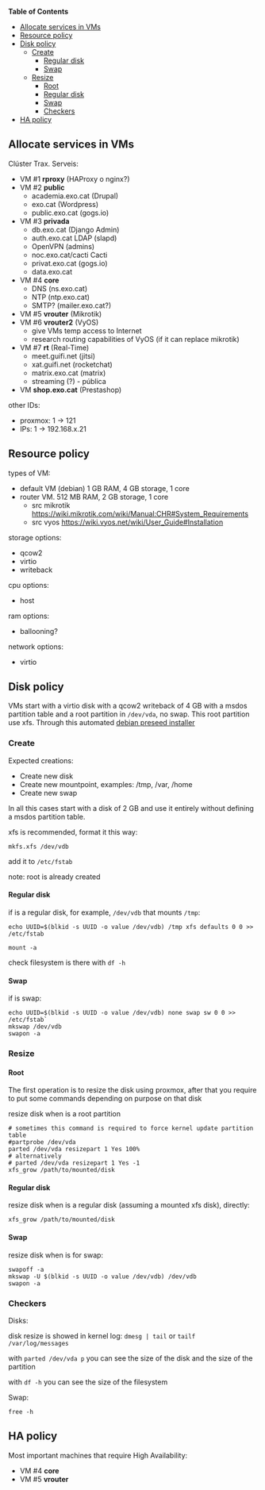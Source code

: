 <!-- START doctoc generated TOC please keep comment here to allow auto update -->
<!-- DON'T EDIT THIS SECTION, INSTEAD RE-RUN doctoc TO UPDATE -->
**Table of Contents**

- [Allocate services in VMs](#allocate-services-in-vms)
- [Resource policy](#resource-policy)
- [Disk policy](#disk-policy)
  - [Create](#create)
    - [Regular disk](#regular-disk)
    - [Swap](#swap)
  - [Resize](#resize)
    - [Root](#root)
    - [Regular disk](#regular-disk-1)
    - [Swap](#swap-1)
    - [Checkers](#checkers)
- [HA policy](#ha-policy)

<!-- END doctoc generated TOC please keep comment here to allow auto update -->

## Allocate services in VMs

Clúster Trax. Serveis:
- VM #1 **rproxy** (HAProxy o nginx?)
- VM #2 **public**
    - academia.exo.cat (Drupal)
    - exo.cat (Wordpress)
    - public.exo.cat (gogs.io)
- VM #3 **privada**
    - db.exo.cat (Django Admin)
    - auth.exo.cat LDAP (slapd)
    - OpenVPN (admins)
    - noc.exo.cat/cacti Cacti
    - privat.exo.cat (gogs.io)
    - data.exo.cat
- VM #4 **core**
    - DNS (ns.exo.cat)
    - NTP (ntp.exo.cat)
    - SMTP? (mailer.exo.cat?)
- VM #5 **vrouter** (Mikrotik)
- VM #6 **vrouter2** (VyOS)
    - give VMs temp access to Internet
    - research routing capabilities of VyOS (if it can replace mikrotik)
- VM #7 **rt** (Real-Time)
    - meet.guifi.net (jitsi)
    - xat.guifi.net (rocketchat)
    - matrix.exo.cat (matrix)
    - streaming (?) - pública
- VM **shop.exo.cat** (Prestashop)

other IDs:

- proxmox: 1 -> 121
- IPs: 1 -> 192.168.x.21

## Resource policy

types of VM:
- default VM (debian) 1 GB RAM, 4 GB storage, 1 core
- router VM. 512 MB RAM, 2 GB storage, 1 core
  - src mikrotik https://wiki.mikrotik.com/wiki/Manual:CHR#System_Requirements
  - src vyos https://wiki.vyos.net/wiki/User_Guide#Installation

storage options:
- qcow2
- virtio
- writeback

cpu options:
- host

ram options:
- ballooning?

network options:
- virtio

## Disk policy

VMs start with a virtio disk with a qcow2 writeback of 4 GB with a msdos partition table and a root partition in `/dev/vda`, no swap. This root partition use xfs. Through this automated [debian preseed installer](https://TODO)

### Create

Expected creations:
- Create new disk
- Create new mountpoint, examples: /tmp, /var, /home
- Create new swap


In all this cases start with a disk of 2 GB and use it entirely without defining a msdos partition table.

xfs is recommended, format it this way:

`mkfs.xfs /dev/vdb`

add it to `/etc/fstab`

note: root is already created

#### Regular disk

if is a regular disk, for example, `/dev/vdb` that mounts `/tmp`:

`echo UUID=$(blkid -s UUID -o value /dev/vdb) /tmp xfs defaults 0 0 >> /etc/fstab`

`mount -a`

check filesystem is there with `df -h`

#### Swap

if is swap:

```
echo UUID=$(blkid -s UUID -o value /dev/vdb) none swap sw 0 0 >> /etc/fstab`
mkswap /dev/vdb
swapon -a
```
### Resize

#### Root

The first operation is to resize the disk using proxmox, after that you require to put some commands depending on purpose on that disk

resize disk when is a root partition

```
# sometimes this command is required to force kernel update partition table
#partprobe /dev/vda
parted /dev/vda resizepart 1 Yes 100%
# alternatively
# parted /dev/vda resizepart 1 Yes -1
xfs_grow /path/to/mounted/disk
```

#### Regular disk

resize disk when is a regular disk (assuming a mounted xfs disk), directly:

`xfs_grow /path/to/mounted/disk`

#### Swap

resize disk when is for swap:

```
swapoff -a
mkswap -U $(blkid -s UUID -o value /dev/vdb) /dev/vdb
swapon -a
```
### Checkers

Disks:

disk resize is showed in kernel log: `dmesg | tail` or `tailf /var/log/messages`

with `parted /dev/vda p` you can see the size of the disk and the size of the partition

with `df -h` you can see the size of the filesystem


Swap:

`free -h`

## HA policy

Most important machines that require High Availability:

- VM #4 **core**
- VM #5 **vrouter**
